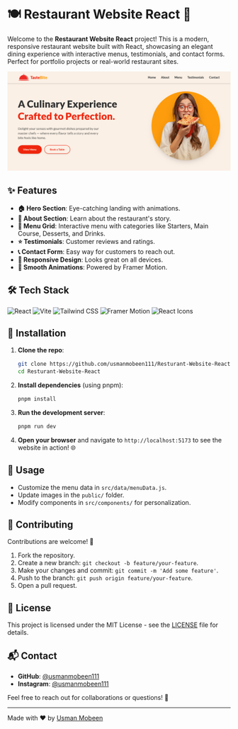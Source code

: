 # 🍽️ Restaurant Website React 🚀

Welcome to the **Restaurant Website React** project! This is a modern, responsive restaurant website built with React, showcasing an elegant dining experience with interactive menus, testimonials, and contact forms. Perfect for portfolio projects or real-world restaurant sites.

![Restaurant Preview](public/sample.png) <!-- Replace with actual screenshot if available -->

## ✨ Features

- **🏠 Hero Section**: Eye-catching landing with animations.
- **📖 About Section**: Learn about the restaurant's story.
- **🍔 Menu Grid**: Interactive menu with categories like Starters, Main Course, Desserts, and Drinks.
- **⭐ Testimonials**: Customer reviews and ratings.
- **📞 Contact Form**: Easy way for customers to reach out.
- **📱 Responsive Design**: Looks great on all devices.
- **🎨 Smooth Animations**: Powered by Framer Motion.

## 🛠️ Tech Stack

![React](https://img.shields.io/badge/React-19.1.1-61DAFB?style=flat&logo=react)
![Vite](https://img.shields.io/badge/Vite-7.1.14-646CFF?style=flat&logo=vite)
![Tailwind CSS](https://img.shields.io/badge/Tailwind_CSS-4.1.16-38B2AC?style=flat&logo=tailwind-css)
![Framer Motion](https://img.shields.io/badge/Framer_Motion-12.23.24-0055FF?style=flat&logo=framer)
![React Icons](https://img.shields.io/badge/React_Icons-5.5.0-61DAFB?style=flat&logo=react)

## 🚀 Installation

1. **Clone the repo**:
   ```bash
   git clone https://github.com/usmanmobeen111/Resturant-Website-React.git
   cd Resturant-Website-React
   ```

2. **Install dependencies** (using pnpm):
   ```bash
   pnpm install
   ```

3. **Run the development server**:
   ```bash
   pnpm run dev
   ```

4. **Open your browser** and navigate to `http://localhost:5173` to see the website in action! 🌐

## 📖 Usage

- Customize the menu data in `src/data/menuData.js`.
- Update images in the `public/` folder.
- Modify components in `src/components/` for personalization.

## 🤝 Contributing

Contributions are welcome! 🍴

1. Fork the repository.
2. Create a new branch: `git checkout -b feature/your-feature`.
3. Make your changes and commit: `git commit -m 'Add some feature'`.
4. Push to the branch: `git push origin feature/your-feature`.
5. Open a pull request.

## 📄 License

This project is licensed under the MIT License - see the [LICENSE](LICENSE) file for details.

## 📬 Contact

- **GitHub**: [@usmanmobeen111](https://github.com/usmanmobeen111)
- **Instagram**: [@usmanmobeen111](https://instagram.com/usmanmobeen111)

Feel free to reach out for collaborations or questions! 💬

---

Made with ❤️ by [Usman Mobeen](https://github.com/usmanmobeen111)
